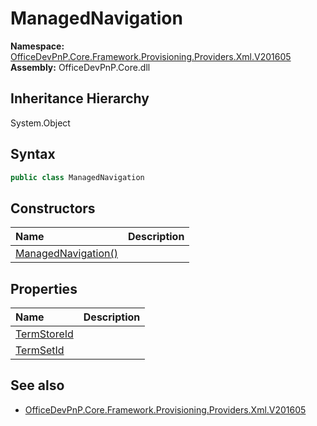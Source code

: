 # ManagedNavigation
  

**Namespace:** [OfficeDevPnP.Core.Framework.Provisioning.Providers.Xml.V201605](OfficeDevPnP.Core.Framework.Provisioning.Providers.Xml.V201605.md)  
**Assembly:** OfficeDevPnP.Core.dll  
## Inheritance Hierarchy
System.Object  
## Syntax
```C#
public class ManagedNavigation
```
## Constructors
|**Name**|**Description**|
|:-----|:-----|
| [ManagedNavigation()](OfficeDevPnP.Core.Framework.Provisioning.Providers.Xml.V201605.ManagedNavigation.ctor1.md) | 
## Properties
|**Name**|**Description**|
|:-----|:-----|
| [TermStoreId](OfficeDevPnP.Core.Framework.Provisioning.Providers.Xml.V201605.ManagedNavigation.TermStoreId.md) | 
| [TermSetId](OfficeDevPnP.Core.Framework.Provisioning.Providers.Xml.V201605.ManagedNavigation.TermSetId.md) | 
## See also
- [OfficeDevPnP.Core.Framework.Provisioning.Providers.Xml.V201605](OfficeDevPnP.Core.Framework.Provisioning.Providers.Xml.V201605.md)
